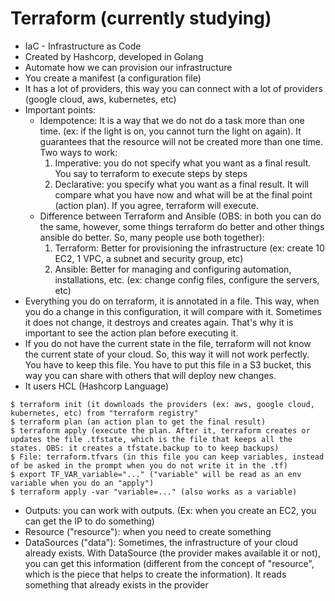 # Terraform (currently studying)
- IaC - Infrastructure as Code
- Created by Hashcorp, developed in Golang
- Automate how we can provision our infrastructure
- You create a manifest (a configuration file)
- It has a lot of providers, this way you can connect with a lot of providers (google cloud, aws, kubernetes, etc)
- Important points:
  * Idempotence: It is a way that we do not do a task more than one time. (ex: if the light is on, you cannot turn the light on again). It guarantees that the resource will not be created more than one time. Two ways to work:
    1) Imperative: you do not specify what you want as a final result. You say to terraform to execute steps by steps
    2) Declarative: you specify what you want as a final result. It will compare what you have now and what will be at the final point (action plan). If you agree, terraform will execute.
  * Difference between Terraform and Ansible (OBS: in both you can do the same, however, some things terraform do better and other things ansible do better. So, many people use both together):
    1) Terraform: Better for provisioning the infrastructure (ex: create 10 EC2, 1 VPC, a subnet and security group, etc)
    2) Ansible: Better for managing and configuring automation, installations, etc. (ex: change config files, configure the servers, etc)
- Everything you do on terraform, it is annotated in a file. This way, when you do a change in this configuration, it will compare with it. Sometimes it does not change, it destroys and creates again. That's why it is important to see the action plan before executing it.
- If you do not have the current state in the file, terraform will not know the current state of your cloud. So, this way it will not work perfectly. You have to keep this file. You have to put this file in a S3 bucket, this way you can share with others that will deploy new changes.
- It users HCL (Hashcorp Language)

```
$ terraform init (it downloads the providers (ex: aws, google cloud, kubernetes, etc) from "terraform registry" 
$ terraform plan (an action plan to get the final result)
$ terraform apply (execute the plan. After it, terraform creates or updates the file .tfstate, which is the file that keeps all the states. OBS: it creates a tfstate.backup to to keep backups)
$ File: terraform.tfvars (in this file you can keep variables, instead of be asked in the prompt when you do not write it in the .tf)
$ export TF_VAR_variable="..." ("variable" will be read as an env variable when you do an "apply")
$ terraform apply -var "variable=..." (also works as a variable)
```

- Outputs: you can work with outputs. (Ex: when you create an EC2, you can get the IP to do something)
- Resource ("resource"): when you need to create something
- DataSources ("data"): Sometimes, the infrastructure of your cloud already exists. With DataSource (the provider makes available it or not), you can get this information (different from the concept of "resource", which is the piece that helps to create the information). It reads something that already exists in the provider
